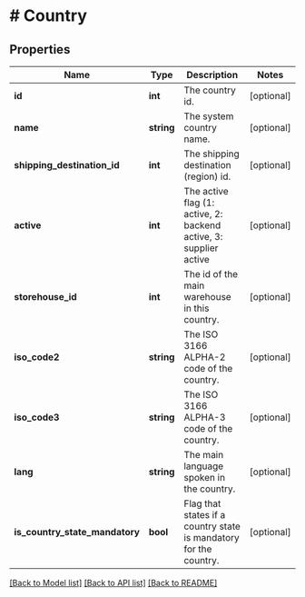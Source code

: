 # # Country

## Properties

Name | Type | Description | Notes
------------ | ------------- | ------------- | -------------
**id** | **int** | The country id. | [optional]
**name** | **string** | The system country name. | [optional]
**shipping_destination_id** | **int** | The shipping destination (region) id. | [optional]
**active** | **int** | The active flag (1: active, 2: backend active, 3: supplier active | [optional]
**storehouse_id** | **int** | The id of the main warehouse in this country. | [optional]
**iso_code2** | **string** | The ISO 3166 ALPHA-2 code of the country. | [optional]
**iso_code3** | **string** | The ISO 3166 ALPHA-3 code of the country. | [optional]
**lang** | **string** | The main language spoken in the country. | [optional]
**is_country_state_mandatory** | **bool** | Flag that states if a country state is mandatory for the country. | [optional]

[[Back to Model list]](../../README.md#models) [[Back to API list]](../../README.md#endpoints) [[Back to README]](../../README.md)
